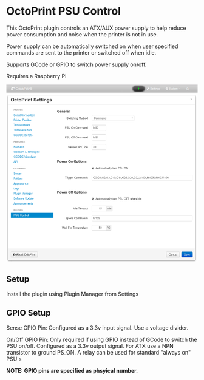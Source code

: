 # OctoPrint PSU Control

This OctoPrint plugin controls an ATX/AUX power supply to help reduce power consumption and noise when the printer is not in use.

Power supply can be automatically switched on when user specified commands are sent to the printer or switched off when idle.

Supports GCode or GPIO to switch power supply on/off.

Requires a Raspberry Pi

![PSUControl](psucontrol_navbar_settings.png?raw=true)

## Setup

Install the plugin using Plugin Manager from Settings

## GPIO Setup

Sense GPIO Pin: Configured as a 3.3v input signal. Use a voltage divider.

On/Off GPIO Pin: Only required if using GPIO instead of GCode to switch the PSU on/off. Configured as a 3.3v output signal. For ATX use a NPN transistor to ground PS_ON. A relay can be used for standard "always on" PSU's

**NOTE: GPIO pins are specified as phsyical number.**

